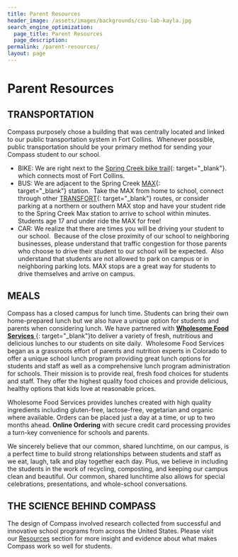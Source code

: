 ```yaml
---
title: Parent Resources
header_image: /assets/images/backgrounds/csu-lab-kayla.jpg
search_engine_optimization:
  page_title: Parent Resources
  page_description:
permalink: /parent-resources/
layout: page
---
```


# Parent Resources

## TRANSPORTATION

Compass purposely chose a building that was centrally located and linked to our public transportation system in Fort Collins.&nbsp; Whenever possible, public transportation should be your primary method for sending your Compass student to our school.

* BIKE: We are right next to the&nbsp;[Spring Creek bike trail](https://www.fcgov.com/bicycling/pdf/bike-map-front.pdf){: target="_blank"}. which connects most of Fort Collins.
* BUS: We are adjacent to the Spring Creek&nbsp;[MAX](http://www.ridetransfort.com/max){: target="_blank"}&nbsp;station.&nbsp; Take the MAX from home to school, connect through other&nbsp;[TRANSFORT](http://www.ridetransfort.com/){: target="_blank"}&nbsp;routes, or consider parking at a northern or southern MAX stop and have your student ride to the Spring Creek Max station to arrive to school within minutes. Students age 17 and under ride the MAX for free!
* CAR: We realize that there are times you will be driving your student to our school.&nbsp; Because of the close proximity of our school to neighboring businesses, please understand that traffic congestion for those parents who choose to drive their student to our school will be expected.&nbsp; Also understand that students are not allowed to park on campus or in neighboring parking lots. MAX stops are a great way for students to drive themselves and arrive on campus.

## MEALS

Compass has a closed campus for lunch time. Students can bring their own home-prepared lunch but we also have a unique option for students and parents when considering lunch. We have partnered with [**Wholesome Food Services** ](https://www.wholesomefoodservices.com/){: target="_blank"}to deliver a variety of fresh, nutritious and delicious lunches to our students on site daily.&nbsp; Wholesome Food Services began as a grassroots effort of parents and nutrition experts in Colorado to offer a unique school lunch program providing great lunch options for students and staff as well as a comprehensive lunch program administration for schools. Their mission is to provide real, fresh food choices for students and staff. They offer the highest quality food choices and provide delicious, healthy options that kids love at reasonable prices.

Wholesome Food Services provides lunches created with high quality ingredients including gluten-free, lactose-free, vegetarian and organic where available. Orders can be placed just a day at a time, or up to two months ahead.&nbsp;**Online Ordering** with secure credit card processing provides a turn-key convenience for schools and parents.

We sincerely believe that our common, shared lunchtime, on our campus, is a perfect time to build strong relationships between students and staff as we eat, laugh, talk and play together each day. Plus, we believe in including the students in the work of recycling, composting, and keeping our campus clean and beautiful. Our common, shared lunchtime also allows for special celebrations, presentations, and whole-school conversations.

## THE SCIENCE BEHIND COMPASS

The design of Compass involved research collected from successful and innovative school programs from across the United States. Please visit our&nbsp;[Resources](/resources/)&nbsp;section for more insight and evidence about what makes Compass work so well for students.

&nbsp;